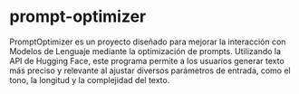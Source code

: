 # prompt-optimizer
PromptOptimizer es un proyecto diseñado para mejorar la interacción con Modelos de Lenguaje mediante la optimización de prompts. Utilizando la API de Hugging Face, este programa permite a los usuarios generar texto más preciso y relevante al ajustar diversos parámetros de entrada, como el tono, la longitud y la complejidad del texto.
